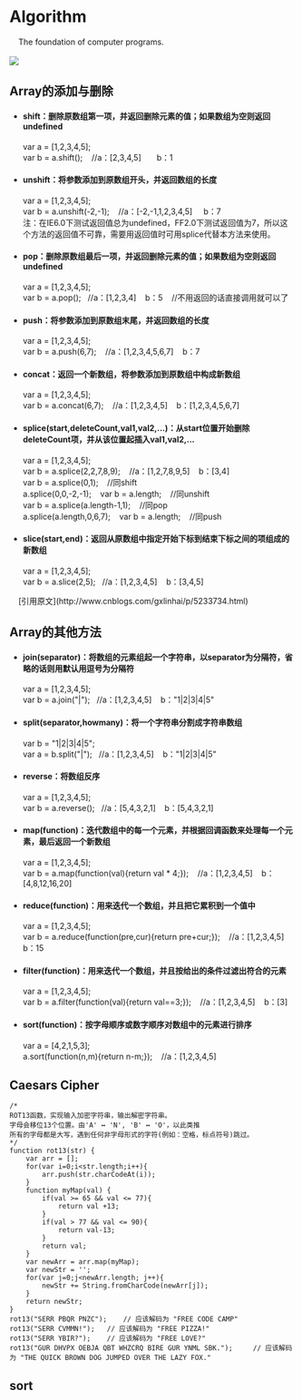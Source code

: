 # Algorithm
&nbsp;&nbsp;&nbsp;&nbsp;The foundation of computer programs.<br><br>
![](http://bpic.588ku.com/element_origin_min_pic/16/09/22/1957e3c3e2a4280.jpg)
<h2>Array的添加与删除</h2>
<ul>
  <li>
    <h4>shift：删除原数组第一项，并返回删除元素的值；如果数组为空则返回undefined</h4>
    var a = [1,2,3,4,5];<br/>
    var b = a.shift(); &nbsp;&nbsp; //a：[2,3,4,5]  &nbsp;&nbsp;   b：1 
  </li>
  <li>
    <h4>unshift：将参数添加到原数组开头，并返回数组的长度</h4>
    var a = [1,2,3,4,5]; <br/>
    var b = a.unshift(-2,-1); &nbsp;&nbsp; //a：[-2,-1,1,2,3,4,5]  &nbsp;&nbsp;  b：7 <br/>
    注：在IE6.0下测试返回值总为undefined，FF2.0下测试返回值为7，所以这个方法的返回值不可靠，需要用返回值时可用splice代替本方法来使用。 
  </li>
  <li>
    <h4>pop：删除原数组最后一项，并返回删除元素的值；如果数组为空则返回undefined </h4>
    var a = [1,2,3,4,5];<br/>
    var b = a.pop();&nbsp;&nbsp; //a：[1,2,3,4] &nbsp;&nbsp;  b：5 &nbsp;&nbsp; //不用返回的话直接调用就可以了
  </li>
  <li>
    <h4>push：将参数添加到原数组末尾，并返回数组的长度 </h4>
    var a = [1,2,3,4,5]; <br/>
    var b = a.push(6,7); &nbsp;&nbsp; //a：[1,2,3,4,5,6,7] &nbsp;&nbsp;  b：7 
  </li>
  <li>
    <h4>concat：返回一个新数组，将参数添加到原数组中构成新数组 </h4>
    var a = [1,2,3,4,5]; <br/>
    var b = a.concat(6,7); &nbsp;&nbsp; //a：[1,2,3,4,5] &nbsp;&nbsp;  b：[1,2,3,4,5,6,7]  
  </li>
  <li>
    <h4>splice(start,deleteCount,val1,val2,...)：从start位置开始删除deleteCount项，并从该位置起插入val1,val2,... </h4>
    var a = [1,2,3,4,5]; <br/>
    var b = a.splice(2,2,7,8,9); &nbsp;&nbsp; //a：[1,2,7,8,9,5]  &nbsp;&nbsp; b：[3,4] <br/>
    var b = a.splice(0,1); &nbsp;&nbsp; //同shift <br/>
    a.splice(0,0,-2,-1); &nbsp;&nbsp; var b = a.length; &nbsp;&nbsp; //同unshift <br/>
    var b = a.splice(a.length-1,1); &nbsp;&nbsp; //同pop <br/>
    a.splice(a.length,0,6,7); &nbsp;&nbsp; var b = a.length; &nbsp;&nbsp; //同push 
  </li>
  <li>
    <h4>slice(start,end)：返回从原数组中指定开始下标到结束下标之间的项组成的新数组 </h4>
    var a = [1,2,3,4,5]; <br/>
    var b = a.slice(2,5);&nbsp;&nbsp; //a：[1,2,3,4,5] &nbsp;&nbsp;  b：[3,4,5] 
  </li>
</ul>
&nbsp;&nbsp;&nbsp;&nbsp;[引用原文](http://www.cnblogs.com/gxlinhai/p/5233734.html)<br /> 
<h2>Array的其他方法</h2>
<ul>
  <li>
    <h4>join(separator)：将数组的元素组起一个字符串，以separator为分隔符，省略的话则用默认用逗号为分隔符 </h4>
    var a = [1,2,3,4,5]; <br/>
    var b = a.join("|");&nbsp;&nbsp; //a：[1,2,3,4,5] &nbsp;&nbsp;  b："1|2|3|4|5"
  </li>
  <li>
    <h4>split(separator,howmany)：将一个字符串分割成字符串数组 </h4>
    var b = "1|2|3|4|5"; <br/>
    var a = b.split("|");&nbsp;&nbsp; //a：[1,2,3,4,5] &nbsp;&nbsp;  b："1|2|3|4|5"
  </li>
  <li>
    <h4>reverse：将数组反序 </h4>
    var a = [1,2,3,4,5]; <br/>
    var b = a.reverse();&nbsp;&nbsp; //a：[5,4,3,2,1] &nbsp;&nbsp;  b：[5,4,3,2,1]  
  </li>
  <li>
    <h4>map(function)：迭代数组中的每一个元素，并根据回调函数来处理每一个元素，最后返回一个新数组</h4>
    var a = [1,2,3,4,5];<br/>
    var b = a.map(function(val){return val * 4;}); &nbsp;&nbsp; //a：[1,2,3,4,5] &nbsp;&nbsp;  b：[4,8,12,16,20]  
  </li>
  <li>
    <h4>reduce(function)：用来迭代一个数组，并且把它累积到一个值中 </h4>
    var a = [1,2,3,4,5];<br/>
    var b = a.reduce(function(pre,cur){return pre+cur;}); &nbsp;&nbsp; //a：[1,2,3,4,5] &nbsp;&nbsp;  b：15 
  </li>
  <li>
    <h4>filter(function)：用来迭代一个数组，并且按给出的条件过滤出符合的元素 </h4>
    var a = [1,2,3,4,5];<br/>
    var b = a.filter(function(val){return val==3;}); &nbsp;&nbsp; //a：[1,2,3,4,5] &nbsp;&nbsp;  b：[3] 
  </li>
  <li>
    <h4>sort(function)：按字母顺序或数字顺序对数组中的元素进行排序 </h4>
    var a = [4,2,1,5,3];<br/>
    a.sort(function(n,m){return n-m;}); &nbsp;&nbsp; //a：[1,2,3,4,5] 
  </li>
</ul>

<h2>Caesars Cipher</h2>

    /*
    ROT13函数，实现输入加密字符串，输出解密字符串。
    字母会移位13个位置。由'A' ↔ 'N', 'B' ↔ 'O'，以此类推
    所有的字母都是大写，遇到任何非字母形式的字符(例如：空格，标点符号)跳过。
    */
    function rot13(str) {
        var arr = [];
        for(var i=0;i<str.length;i++){
            arr.push(str.charCodeAt(i));
        }
        function myMap(val) {
            if(val >= 65 && val <= 77){
                return val +13;
            }
            if(val > 77 && val <= 90){
                return val-13;
            }
            return val;
        }
        var newArr = arr.map(myMap);
        var newStr = '';
        for(var j=0;j<newArr.length; j++){
            newStr += String.fromCharCode(newArr[j]);
        }
        return newStr;
    }
    rot13("SERR PBQR PNZC");    // 应该解码为 "FREE CODE CAMP"
    rot13("SERR CVMMN!");   // 应该解码为 "FREE PIZZA!"
    rot13("SERR YBIR?");    // 应该解码为 "FREE LOVE?"
    rot13("GUR DHVPX OEBJA QBT WHZCRQ BIRE GUR YNML SBK.");     // 应该解码为 "THE QUICK BROWN DOG JUMPED OVER THE LAZY FOX."

<h2>sort</h2>
